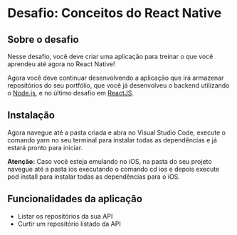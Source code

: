 # Desafio: Conceitos do React Native

## Sobre o desafio

Nesse desafio, você deve criar uma aplicação para treinar o que você aprendeu até agora no React Native!

Agora você deve continuar desenvolvendo a aplicação que irá armazenar repositórios do seu portfólio, que você já desenvolveu o backend utilizando o [Node.js](https://github.com/RobertoCostaTupinamba/Desafio-Conceitos-do-Node.js), e no último desafio em [ReactJS](https://github.com/RobertoCostaTupinamba/gostack-conceitos-reactjs).

## Instalação

Agora navegue até a pasta criada e abra no Visual Studio Code, execute o comando yarn no seu terminal para instalar todas as dependências e já estará pronto para iniciar.

**Atenção:** Caso você esteja emulando no iOS, na pasta do seu projeto navegue até a pasta ios executando o comando cd ios e depois execute pod install para instalar todas as dependências para o iOS.

## Funcionalidades da aplicação

* Listar os repositórios da sua API
* Curtir um repositório listado da API